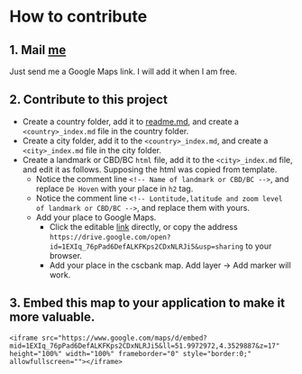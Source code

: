 # How to contribute
## 1. Mail [me](mailto:liuxiaolong125@gmail.com)
Just send me a Google Maps link. I will add it when I am free.

## 2. Contribute to this project
- Create a country folder, add it to [readme.md](readme.md), and create a ```<country>_index.md``` file in the country folder.
- Create a city folder, add it to the ```<country>_index.md```, and create a ```<city>_index.md``` file in the city folder.
- Create a landmark or CBD/BC ```html``` file, add it to the ```<city>_index.md``` file, and edit it as follows.
Supposing the html was copied from template.
	- Notice the comment line ```<!-- Name of landmark or CBD/BC -->```, and replace ```De Hoven``` with your place in ```h2``` tag.
	- Notice the comment line ```<!-- Lontitude,latitude and zoom level of landmark or CBD/BC -->```, and replace them with yours.
	- Add your place to Google Maps.
		- Click the editable [link](		https://drive.google.com/open?id=1EXIq_76pPad6DefALKFKps2CDxNLRJi5&usp=sharing) directly, or copy the address ```https://drive.google.com/open?id=1EXIq_76pPad6DefALKFKps2CDxNLRJi5&usp=sharing``` to your browser.
		- Add your place in the cscbank map. Add layer → Add marker will work.

## 3. Embed this map to your application to make it more valuable.
```<iframe src="https://www.google.com/maps/d/embed?mid=1EXIq_76pPad6DefALKFKps2CDxNLRJi5&ll=51.9972972,4.3529887&z=17" height="100%" width="100%" frameborder="0" style="border:0;" allowfullscreen=""></iframe>```